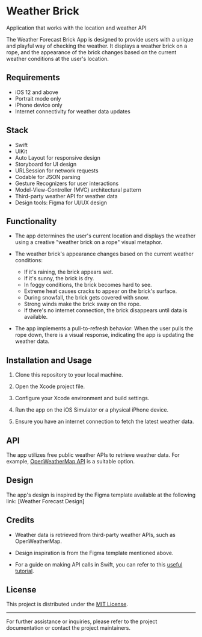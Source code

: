 # Weather Brick
Application that works with the location and weather API

The Weather Forecast Brick App is designed to provide users with a unique and playful way of checking the weather. It displays a weather brick on a rope, and the appearance of the brick changes based on the current weather conditions at the user's location.

## Requirements

- iOS 12 and above
- Portrait mode only
- iPhone device only
- Internet connectivity for weather data updates

## Stack

- Swift
- UIKit
- Auto Layout for responsive design
- Storyboard for UI design
- URLSession for network requests
- Codable for JSON parsing
- Gesture Recognizers for user interactions
- Model-View-Controller (MVC) architectural pattern
- Third-party weather API for weather data
- Design tools: Figma for UI/UX design

## Functionality

- The app determines the user's current location and displays the weather using a creative "weather brick on a rope" visual metaphor.

- The weather brick's appearance changes based on the current weather conditions:
  - If it's raining, the brick appears wet.
  - If it's sunny, the brick is dry.
  - In foggy conditions, the brick becomes hard to see.
  - Extreme heat causes cracks to appear on the brick's surface.
  - During snowfall, the brick gets covered with snow.
  - Strong winds make the brick sway on the rope.
  - If there's no internet connection, the brick disappears until data is available.

- The app implements a pull-to-refresh behavior: When the user pulls the rope down, there is a visual response, indicating the app is updating the weather data.

## Installation and Usage

1. Clone this repository to your local machine.

2. Open the Xcode project file.

3. Configure your Xcode environment and build settings.

4. Run the app on the iOS Simulator or a physical iPhone device.

5. Ensure you have an internet connection to fetch the latest weather data.

## API

The app utilizes free public weather APIs to retrieve weather data. For example, [OpenWeatherMap API](https://openweathermap.org/api) is a suitable option.

## Design

The app's design is inspired by the Figma template available at the following link: [Weather Forecast Design]

## Credits

- Weather data is retrieved from third-party weather APIs, such as OpenWeatherMap.

- Design inspiration is from the Figma template mentioned above.

- For a guide on making API calls in Swift, you can refer to this [useful tutorial](https://www.swiftwithvincent.com/blog/how-to-write-your-first-api-call-in-swift).

## License

This project is distributed under the [MIT License](LICENSE).

---

For further assistance or inquiries, please refer to the project documentation or contact the project maintainers.
